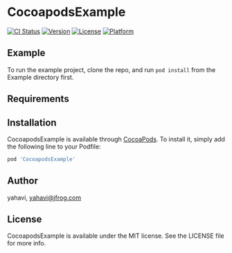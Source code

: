 # CocoapodsExample

[![CI Status](https://img.shields.io/travis/yahavi/CocoapodsExample.svg?style=flat)](https://travis-ci.org/yahavi/CocoapodsExample)
[![Version](https://img.shields.io/cocoapods/v/CocoapodsExample.svg?style=flat)](https://cocoapods.org/pods/CocoapodsExample)
[![License](https://img.shields.io/cocoapods/l/CocoapodsExample.svg?style=flat)](https://cocoapods.org/pods/CocoapodsExample)
[![Platform](https://img.shields.io/cocoapods/p/CocoapodsExample.svg?style=flat)](https://cocoapods.org/pods/CocoapodsExample)

## Example

To run the example project, clone the repo, and run `pod install` from the Example directory first.

## Requirements

## Installation

CocoapodsExample is available through [CocoaPods](https://cocoapods.org). To install
it, simply add the following line to your Podfile:

```ruby
pod 'CocoapodsExample'
```

## Author

yahavi, yahavi@jfrog.com

## License

CocoapodsExample is available under the MIT license. See the LICENSE file for more info.
